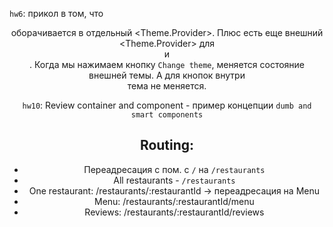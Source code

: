 `hw6`: прикол в том, что <Header> оборачивается в отдельный <Theme.Provider>. Плюс есть еще внешний <Theme.Provider> для <Header> и <main>. Когда мы нажимаем кнопку `Change theme`, меняется состояние внешней темы. А для кнопок внутри <Header> тема не меняется.

`hw10`: Review container and component - пример концепции `dumb and smart components`

## Routing:

- Переадресация с пом. <Navigate/> с `/` на `/restaurants`
- All restaurants - `/restaurants`
- One restaurant: /restaurants/:restaurantId -> переадресация на Menu
- Menu: /restaurants/:restaurantId/menu
- Reviews: /restaurants/:restaurantId/reviews
